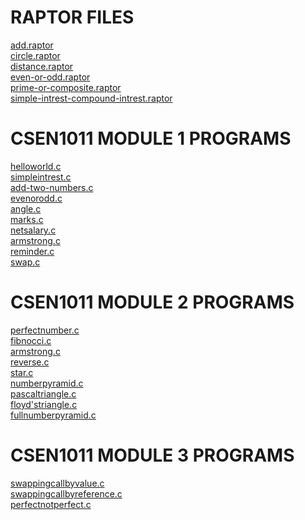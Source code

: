 # RAPTOR FILES

[add.raptor]()<br/>
[circle.raptor]()<br/>
[distance.raptor]()<br/>
[even-or-odd.raptor]()<br/>
[prime-or-composite.raptor]()<br/>
[simple-intrest-compound-intrest.raptor]()<br/>


# CSEN1011 MODULE 1 PROGRAMS
[helloworld.c](https://github.com/nandhini532/CSEN1011/blob/36f34c565d0c888f264eba0651ac6a81b9dd8e19/helloworld.c)<br/>
[simpleintrest.c](https://github.com/nandhini532/CSEN1011/blob/183b37a7ea8986a2302bf97632bdc30d8d307e0b/simpleintrest.c)<br/>
[add-two-numbers.c](https://github.com/nandhini532/CSEN1011/blob/36f34c565d0c888f264eba0651ac6a81b9dd8e19/addtwonumbers.c)<br/>
[evenorodd.c](https://github.com/nandhini532/CSEN1011/blob/36f34c565d0c888f264eba0651ac6a81b9dd8e19/evenorodd.c)<br/>
[angle.c](https://github.com/nandhini532/CSEN1011/blob/36f34c565d0c888f264eba0651ac6a81b9dd8e19/angle.c)<br/>
[marks.c](https://github.com/nandhini532/CSEN1011/blob/36f34c565d0c888f264eba0651ac6a81b9dd8e19/marks.c)<br/>
[netsalary.c](https://github.com/nandhini532/CSEN1011/blob/36f34c565d0c888f264eba0651ac6a81b9dd8e19/netsalary.c)<br/>
[armstrong.c](https://github.com/nandhini532/CSEN1011/blob/183b37a7ea8986a2302bf97632bdc30d8d307e0b/armstrong.c)<br/>
[reminder.c](https://github.com/nandhini532/CSEN1011/blob/6806fa55a0a2b8dec625bd0bd3c04dc77ecf2552/reminder.c)<br/>
[swap.c](https://github.com/nandhini532/CSEN1011/blob/6806fa55a0a2b8dec625bd0bd3c04dc77ecf2552/swap.c)<br/>

# CSEN1011 MODULE 2 PROGRAMS
[perfectnumber.c](https://github.com/nandhini532/CSEN1011/blob/852f012b94c0d4efbf4e0ba4aa6dae2ec282716f/perfectnumber.c)<br/>
[fibnocci.c](https://github.com/nandhini532/CSEN1011/blob/6806fa55a0a2b8dec625bd0bd3c04dc77ecf2552/fibnocci.c)<br/>
[armstrong.c](https://github.com/nandhini532/CSEN1011/blob/6806fa55a0a2b8dec625bd0bd3c04dc77ecf2552/armstrong.c)<br/>
[reverse.c](https://github.com/nandhini532/CSEN1011/blob/6806fa55a0a2b8dec625bd0bd3c04dc77ecf2552/reverse.c)<br/>
[star.c](https://github.com/nandhini532/CSEN1011/blob/6806fa55a0a2b8dec625bd0bd3c04dc77ecf2552/star.c)<br/>
[numberpyramid.c](https://github.com/nandhini532/CSEN1011/blob/6806fa55a0a2b8dec625bd0bd3c04dc77ecf2552/numberpyramid.c)<br/>
[pascaltriangle.c](https://github.com/nandhini532/CSEN1011/blob/6806fa55a0a2b8dec625bd0bd3c04dc77ecf2552/pascaltriangle.c)<br/>
[floyd'striangle.c](https://github.com/nandhini532/CSEN1011/blob/6806fa55a0a2b8dec625bd0bd3c04dc77ecf2552/floyd'striangle.c)<br/>
[fullnumberpyramid.c](https://github.com/nandhini532/CSEN1011/blob/b9a1abd305ab03c6af81abaa437d6b8c9b4bda09/fullnumberpyramid.c)<br/>

# CSEN1011 MODULE 3 PROGRAMS
[swappingcallbyvalue.c](https://github.com/nandhini532/CSEN1011/blob/b9a1abd305ab03c6af81abaa437d6b8c9b4bda09/swappingcallbyvalue.c)<br/>
[swappingcallbyreference.c](https://github.com/nandhini532/CSEN1011/blob/b9a1abd305ab03c6af81abaa437d6b8c9b4bda09/swappingcallbyreference.c)<br/>
[perfectnotperfect.c](https://github.com/nandhini532/CSEN1011/blob/b9a1abd305ab03c6af81abaa437d6b8c9b4bda09/perfectnotperfect.c)<br/>
